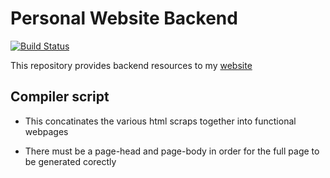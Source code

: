 # Personal Website Backend

[![Build Status](https://travis-ci.org/sww1235/Personal_Website.svg?branch=master)](https://travis-ci.org/sww1235/Personal_Website)

This repository provides backend resources to my [website](http://sww1235.github.io/index.html)

## Compiler script

-   This concatinates the various html scraps together into functional webpages

-   There must be a page-head and page-body in order for the full page to be
generated corectly
